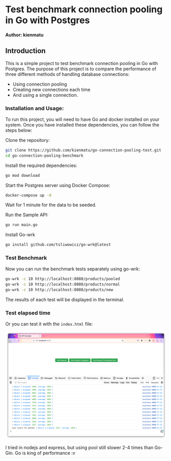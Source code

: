 # Test benchmark connection pooling in Go with Postgres
#### Author: kienmatu

## Introduction
This is a simple project to test benchmark connection pooling in Go with Postgres. 
The purpose of this project is to compare the performance of three different methods of handling database connections: 
- Using connection pooling
- Creating new connections each time
- And using a single connection.

### Installation and Usage:

To run this project, you will need to have Go and docker installed on your system.
Once you have installed these dependencies, you can follow the steps below:

Clone the repository:

```bash
git clone https://github.com/kienmatu/go-connection-pooling-test.git
cd go-connection-pooling-benchmark
```

Install the required dependencies:

```bash
go mod download
```
Start the Postgres server using Docker Compose:

```bash
docker-compose up -d
```
Wait for 1 minute for the data to be seeded.

Run the Sample API:
```bash
go run main.go
```

Install Go-wrk
```bash
go install github.com/tsliwowicz/go-wrk@latest
```
### Test Benchmark
Now you can run the benchmark tests separately using go-wrk:

```bash
go-wrk -c 10 http://localhost:8080/products/pooled
go-wrk -c 10 http://localhost:8080/products/normal
go-wrk -c 10 http://localhost:8080/products/new
```

The results of each test will be displayed in the terminal.

### Test elapsed time
Or you can test it with the `index.html` file:

![test.png](test.png)


I tried in nodejs and express, but using pool still slower 2-4 times than Go-Gin.
Go is king of performance :v
